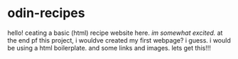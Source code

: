 # odin-recipes
hello! ceating a basic (html) recipe website here.
<em>im somewhat excited.</em>
at the end pf this project, i wouldve created my first webpage? i guess.
i would be using a html boilerplate. and some links and images. lets get this!!!
